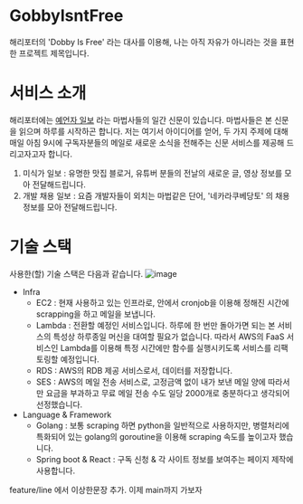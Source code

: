 # GobbyIsntFree

 해리포터의 'Dobby Is Free' 라는 대사를 이용해, 나는 아직 자유가 아니라는 것을 표현한 프로젝트 제목입니다.

# 서비스 소개

 해리포터에는 [예언자 일보](https://namu.wiki/w/%EC%98%88%EC%96%B8%EC%9E%90%20%EC%9D%BC%EB%B3%B4) 라는 마법사들의 일간 신문이 있습니다. 마법사들은 본 신문을 읽으며 하루를 시작하곤 합니다. 저는 여기서 아이디어를 얻어, 두 가지 주제에 대해 매일 아침 9시에 구독자분들의 메일로 새로운 소식을 전해주는 신문 서비스를 제공해 드리고자고자 합니다.

1. 미식가 일보 : 유명한 맛집 블로거, 유튜버 분들의 전날의 새로운 글, 영상 정보를 모아 전달해드립니다.
2. 개발 채용 일보 : 요즘 개발자들이 외치는 마법같은 단어, '네카라쿠베당토' 의 채용 정보를 모아 전달해드립니다.

# 기술 스택

사용한(할) 기술 스택은 다음과 같습니다.
![image](https://user-images.githubusercontent.com/81010357/118457665-f31eda80-b734-11eb-9da7-1045a86f92f0.png)


- Infra
    - EC2 : 현재 사용하고 있는 인프라로, 안에서 cronjob을 이용해 정해진 시간에 scrapping을 하고 메일을 보냅니다.
    - Lambda : 전환할 예정인 서비스입니다. 하루에 한 번만 돌아가면 되는 본 서비스의 특성상 하루종일 머신을 대여할 필요가 없습니다. 따라서 AWS의 FaaS 서비스인 Lambda를 이용해 특정 시간에만 함수를 실행시키도록 서비스를 리팩토링할 예정입니다.
    - RDS : AWS의 RDB 제공 서비스로서, 데이터를 저장합니다.
    - SES : AWS의 메일 전송 서비스로,  고정금액 없이 내가 보낸 메일 양에 따라서만 요금을 부과하고 무료 메일 전송 수도 일당 2000개로 충분하다고 생각되어 선정했습니다.
- Language & Framework
    - Golang : 보통 scraping 하면  python을 일반적으로 사용하지만, 병렬처리에 특화되어 있는 golang의 goroutine을 이용해 scraping 속도를 높이고자 했습니다.
    - Spring boot & React : 구독 신청 & 각 사이트 정보를 보여주는 페이지 제작에 사용합니다.
  
feature/line 에서 이상한문장 추가. 이제 main까지 가보자
